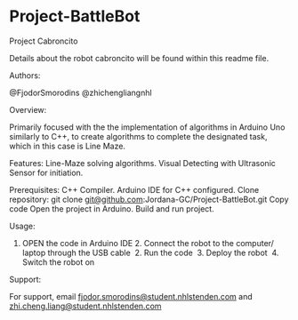 # Project-BattleBot

Project Cabroncito

Details about the robot cabroncito will be found within this readme file.

Authors:

@FjodorSmorodins
@zhichengliangnhl

Overview:

Primarily focused with the the implementation of algorithms in Arduino Uno similarly to C++, to create algorithms to complete the designated task, which in this case is Line Maze.

Features:
Line-Maze solving algorithms.
Visual Detecting with Ultrasonic Sensor for initiation.

Prerequisites:
C++ Compiler.
Arduino IDE for C++ configured.
Clone repository:
git clone git@github.com:Jordana-GC/Project-BattleBot.git
Copy code
Open the project in Arduino.
Build and run project.

Usage:

  1. OPEN the code in Arduino IDE ⁠2. Connect the robot to the computer/ laptop through       the USB cable
⁠  2. Run the code
⁠  3. Deploy the robot
⁠  4. Switch the robot on

Support:

For support, email fjodor.smorodins@student.nhlstenden.com and zhi.cheng.liang@student.nhlstenden.com
